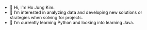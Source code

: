 - 👋 Hi, I’m Ho Jung Kim. 
- 👀 I’m interested in analyzing data and developing new solutions or strategies when solving for projects. 
- 🌱 I’m currently learning Python and looking into learning Java. 

<!---
hojung37/hojung37 is a ✨ special ✨ repository because its `README.md` (this file) appears on your GitHub profile.
You can click the Preview link to take a look at your changes.
--->
